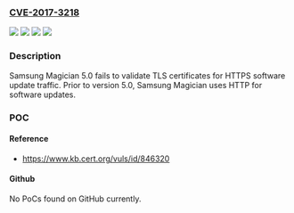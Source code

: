 ### [CVE-2017-3218](https://cve.mitre.org/cgi-bin/cvename.cgi?name=CVE-2017-3218)
![](https://img.shields.io/static/v1?label=Product&message=Magician&color=blue)
![](https://img.shields.io/static/v1?label=Version&message=n%2Fa&color=blue)
![](https://img.shields.io/static/v1?label=Vulnerability&message=CWE-295&color=brighgreen)
![](https://img.shields.io/static/v1?label=Vulnerability&message=CWE-311&color=brighgreen)

### Description

Samsung Magician 5.0 fails to validate TLS certificates for HTTPS software update traffic. Prior to version 5.0, Samsung Magician uses HTTP for software updates.

### POC

#### Reference
- https://www.kb.cert.org/vuls/id/846320

#### Github
No PoCs found on GitHub currently.

